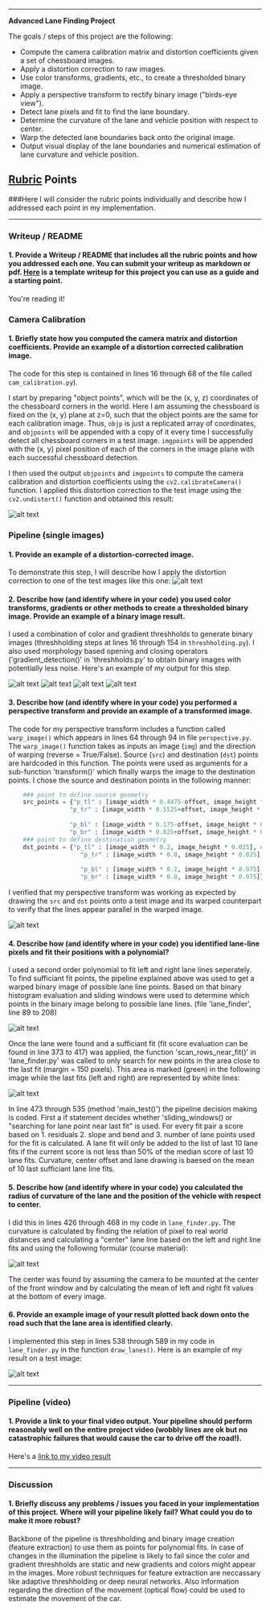 

---

**Advanced Lane Finding Project**

The goals / steps of this project are the following:

* Compute the camera calibration matrix and distortion coefficients given a set of chessboard images.
* Apply a distortion correction to raw images.
* Use color transforms, gradients, etc., to create a thresholded binary image.
* Apply a perspective transform to rectify binary image ("birds-eye view").
* Detect lane pixels and fit to find the lane boundary.
* Determine the curvature of the lane and vehicle position with respect to center.
* Warp the detected lane boundaries back onto the original image.
* Output visual display of the lane boundaries and numerical estimation of lane curvature and vehicle position.

[//]: # (Image References)

[image1]: ./output_images/undistorted.png "Originial and undistorted camera image"
[image2]: ./output_images/undistorted_right_road.png "Road Transformed"
[image3]: ./output_images/original_gradient.png "Original image for gradient detection"
[image32]: ./output_images/combination1_gradient.png "Combination (1) of color and gradient detection"
[image33]: ./output_images/combination2_gradient.png "Combination (2) of color and gradient detection"
[image34]: ./output_images/combined_color_and_gradient_threshholds.png "Stacked combination of color and gradient threshholding & final warped binary"
[image4]: ./output_images/perspective.png "Warp Example"
[image5]: ./output_images/sliding_windows.png "Sliding windows and historam evaloation to find first lane lines"
[image6]: ./output_images/search_near_fit.png "Searching lane points near last fit"
[image7]: ./output_images/curvature.png "Formular for the curvature"
[image8]: ./output_images/lane_finding_example.png "Final output of the pipeline"
[video1]: ./out_project_video_n10_q50.mp4 "Video"

## [Rubric](https://review.udacity.com/#!/rubrics/571/view) Points

###Here I will consider the rubric points individually and describe how I addressed each point in my implementation.  

---

### Writeup / README

#### 1. Provide a Writeup / README that includes all the rubric points and how you addressed each one.  You can submit your writeup as markdown or pdf.  [Here](https://github.com/udacity/CarND-Advanced-Lane-Lines/blob/master/writeup_template.md) is a template writeup for this project you can use as a guide and a starting point.  

You're reading it!

### Camera Calibration

#### 1. Briefly state how you computed the camera matrix and distortion coefficients. Provide an example of a distortion corrected calibration image.

The code for this step is contained in lines 16 through 68 of the file called `cam_calibration.py`).  

I start by preparing "object points", which will be the (x, y, z) coordinates of the chessboard corners in the world. Here I am assuming the chessboard is fixed on the (x, y) plane at z=0, such that the object points are the same for each calibration image.  Thus, `objp` is just a replicated array of coordinates, and `objpoints` will be appended with a copy of it every time I successfully detect all chessboard corners in a test image.  `imgpoints` will be appended with the (x, y) pixel position of each of the corners in the image plane with each successful chessboard detection.  

I then used the output `objpoints` and `imgpoints` to compute the camera calibration and distortion coefficients using the `cv2.calibrateCamera()` function.  I applied this distortion correction to the test image using the `cv2.undistort()` function and obtained this result: 

![alt text][image1]

### Pipeline (single images)

#### 1. Provide an example of a distortion-corrected image.

To demonstrate this step, I will describe how I apply the distortion correction to one of the test images like this one:
![alt text][image2]

#### 2. Describe how (and identify where in your code) you used color transforms, gradients or other methods to create a thresholded binary image.  Provide an example of a binary image result.

I used a combination of color and gradient threshholds to generate binary images (threshholding steps at lines 16 through 154 in `threshholding.py`). I also used morphology based opening and closing operators ('gradient_detection()' in 'threshholds.py' to obtain binary images with potentially less noise. Here's an example of my output for this step.  

![alt text][image3]
![alt text][image32]
![alt text][image33]
![alt text][image34]


#### 3. Describe how (and identify where in your code) you performed a perspective transform and provide an example of a transformed image.

The code for my perspective transform includes a function called `warp_image()` which appears in lines 64 through 94 in file `perspective.py`. The `warp_image()` function takes as inputs an image (`img`) and the direction of warping (reverse = True/False). Source (`src`) and destination (`dst`) points are hardcoded in this function. The points were used as arguments for a sub-function 'transform()' which finally warps the image to the destination points. I chose the source and destination points in the following manner:

```python
    ### point to define source geometry
    src_points = {"p_tl" : [image_width * 0.4475-offset, image_height * 0.642], # position top left
                 "p_tr" : [image_width * 0.5525+offset, image_height * 0.642], # position top right
            
                 "p_bl" : [image_width * 0.175-offset, image_height * 0.95], # position bottom left   
                 "p_br" : [image_width * 0.825+offset, image_height * 0.95]}  # position bottom right
    ### point to define destination geometry            
    dst_points = {"p_tl" : [image_width * 0.2, image_height * 0.025], # position top left
                    "p_tr" : [image_width * 0.8, image_height * 0.025], # position top right
            
                    "p_bl" : [image_width * 0.2, image_height * 0.975], # position bottom left   
                    "p_br" : [image_width * 0.8, image_height * 0.975]}  # position bottom right
```


I verified that my perspective transform was working as expected by drawing the `src` and `dst` points onto a test image and its warped counterpart to verify that the lines appear parallel in the warped image.

![alt text][image4]

#### 4. Describe how (and identify where in your code) you identified lane-line pixels and fit their positions with a polynomial?

I used a second order polynomial to fit left and right lane lines seperately. To find sufficiant fit points, the pipeline explained above was used to get a warped binary image of possible lane line points. Based on that binary histogram evaluation and sliding windows were used to determine which points in the binary image belong to possible lane lines. (file 'lane_finder', line 89 to 208)

![alt text][image5]

Once the lane were found and a sufficiant fit (fit score evaluation can be found in line 373 to 417) was applied, the function 'scan_rows_near_fit()' in 'lane_finder.py' was called to only search for new points in the area close to the last fit (margin = 150 pixels). This area is marked (green) in the following image while the last fits (left and right) are represented by white lines: 

![alt text][image6]

In line 473 through 535 (method 'main_test()') the pipeline decision making is coded. First a if statement decides whether 'sliding_windows() or "searching for lane point near last fit" is used. For every fit pair a score based on 1. residuals 2. slope and bend and 3. number of lane points used for the fit is calculated. A lane fit will only be added to the list of last 10 lane fits if the current score is not less than 50% of the median score of last 10 lane fits. Curvature, center offset and lane drawing is baesed on the mean of 10 last sufficiant lane line fits. 

#### 5. Describe how (and identify where in your code) you calculated the radius of curvature of the lane and the position of the vehicle with respect to center.

I did this in lines 426 through 468 in my code in `lane_finder.py`. The curvature is calculated by finding the relation of pixel to real world distances and calculating a "center" lane line based on the left and right line fits and using the following formular (course material):

![alt text][image7]

The center was found by assuming the camera to be mounted at the center of the front window and by calculating the mean of left and right fit values at the bottom of every image.



#### 6. Provide an example image of your result plotted back down onto the road such that the lane area is identified clearly.

I implemented this step in lines 538 through 589 in my code in `lane_finder.py` in the function `draw_lanes()`.  Here is an example of my result on a test image:

![alt text][image8]

---

### Pipeline (video)

#### 1. Provide a link to your final video output.  Your pipeline should perform reasonably well on the entire project video (wobbly lines are ok but no catastrophic failures that would cause the car to drive off the road!).

Here's a [link to my video result](./output_project_video_5scores_q50.mp4)

---

### Discussion

#### 1. Briefly discuss any problems / issues you faced in your implementation of this project.  Where will your pipeline likely fail?  What could you do to make it more robust?

Backbone of the pipeline is threshholding and binary image creation (feature extraction) to use them as points for polynomial fits. In case of changes in the illumination the pipeline is likely to fail since the color and gradient threshholds are static and new gradients and colors might appear in the images. More robust techniques for feature extraction are neccassary like adaptive threshholding or deep neural networks.
Also information regarding the direction of the movement (optical flow) could be used to estimate the movement of the car.





